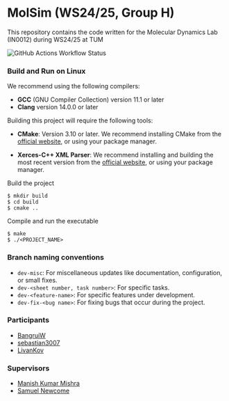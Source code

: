 MolSim (WS24/25, Group H)
===

This repository contains the code written for the Molecular Dynamics Lab (IN0012) during WS24/25 at TUM

![GitHub Actions Workflow Status](https://img.shields.io/github/actions/workflow/status/https%3A%2F%2Fgithub.com%2FLivanKov/https%3A%2F%2Fgithub.com%2FLivanKov%2Fbuggy_hashtable_solution/https%3A%2F%2Fgithub.com%2FLivanKov%2Fbuggy_hashtable_solution%2Factions%2Fworkflows%2Ftest.yml)


### Build and Run on Linux 

We recommend using the following compilers:

- **GCC** (GNU Compiler Collection) version 11.1 or later
- **Clang** version 14.0.0 or later

Building this project will require the following tools:

- **CMake**: Version 3.10 or later.
  We recommend installing CMake from the [official website](https://cmake.org/download/), or using your package manager.

- **Xerces-C++ XML Parser**:
  We recommend installing and building the most recent version from the [official website](https://xerces.apache.org/xerces-c/), or using your package manager. 
   
Build the project

```
$ mkdir build
$ cd build
$ cmake ..
``` 

Compile and run the executable

```
$ make
$ ./<PROJECT_NAME>
``` 

### Branch naming conventions

- `dev-misc`: For miscellaneous updates like documentation, configuration, or small fixes.
- `dev-<sheet number, task number>`: For specific tasks.
- `dev-<feature-name>`: For specific features under development.
- `dev-fix-<bug name>`: For fixing bugs that occur during the project.

### Participants

- [BangruiW](https://github.com/BangruiW)
- [sebastian3007](https://github.com/sebastian3007)
- [LivanKov](https://github.com/LivanKov)

### Supervisors

- [Manish Kumar Mishra](https://github.com/manishmishra6016)
- [Samuel Newcome](https://github.com/SamNewcome)